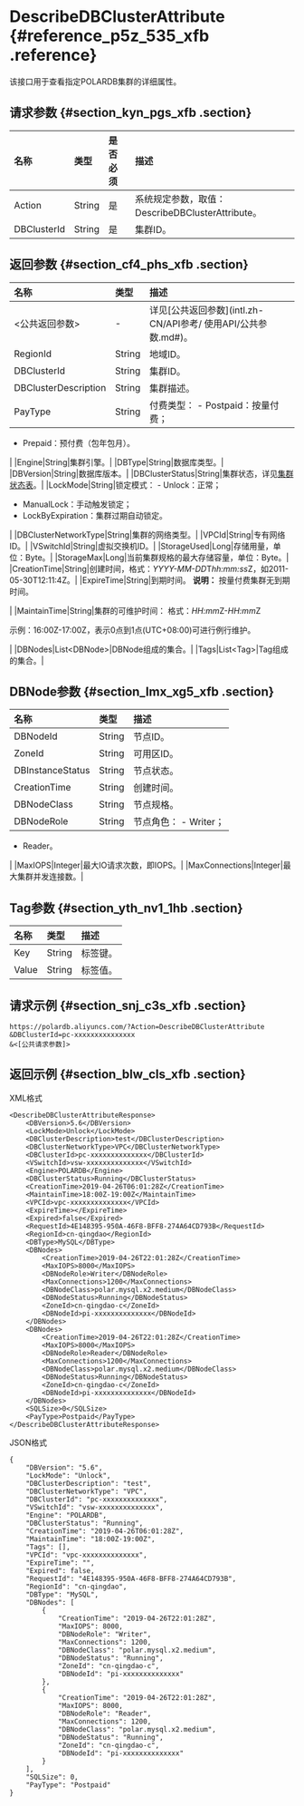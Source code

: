 # DescribeDBClusterAttribute {#reference_p5z_535_xfb .reference}

该接口用于查看指定POLARDB集群的详细属性。

## 请求参数 {#section_kyn_pgs_xfb .section}

|名称|类型|是否必须|描述|
|:-|:-|:---|:-|
|Action|String|是|系统规定参数，取值：DescribeDBClusterAttribute。|
|DBClusterId|String|是|集群ID。|

## 返回参数 {#section_cf4_phs_xfb .section}

|名称|类型|描述|
|:-|:-|:-|
|<公共返回参数\>|-|详见[公共返回参数](intl.zh-CN/API参考/ 使用API/公共参数.md#)。|
|RegionId|String|地域ID。|
|DBClusterId|String|集群ID。|
|DBClusterDescription|String|集群描述。|
|PayType|String|付费类型： -   Postpaid：按量付费；
-   Prepaid：预付费（包年包月）。

 |
|Engine|String|集群引擎。|
|DBType|String|数据库类型。|
|DBVersion|String|数据库版本。|
|DBClusterStatus|String|集群状态，详见[集群状态表](intl.zh-CN/API参考/附表/集群状态表.md#)。|
|LockMode|String|锁定模式： -   Unlock：正常；
-   ManualLock：手动触发锁定；
-   LockByExpiration：集群过期自动锁定。

 |
|DBClusterNetworkType|String|集群的网络类型。|
|VPCId|String|专有网络ID。|
|VSwitchId|String|虚拟交换机ID。|
|StorageUsed|Long|存储用量，单位：Byte。|
|StorageMax|Long|当前集群规格的最大存储容量，单位：Byte。|
|CreationTime|String|创建时间，格式：*YYYY-MM-DD*T*hh:mm:ss*Z，如2011-05-30T12:11:4Z。|
|ExpireTime|String|到期时间。 **说明：** 按量付费集群无到期时间。

 |
|MaintainTime|String|集群的可维护时间： 格式：*HH:mm*Z-*HH:mm*Z

 示例：16:00Z-17:00Z，表示0点到1点\(UTC+08:00\)可进行例行维护。

 |
|DBNodes|List<DBNode\>|DBNode组成的集合。|
|Tags|List<Tag\>|Tag组成的集合。|

## DBNode参数 {#section_lmx_xg5_xfb .section}

|名称|类型|描述|
|:-|:-|:-|
|DBNodeId|String|节点ID。|
|ZoneId|String|可用区ID。|
|DBInstanceStatus|String|节点状态。|
|CreationTime|String|创建时间。|
|DBNodeClass|String|节点规格。|
|DBNodeRole|String|节点角色： -   Writer；
-   Reader。

 |
|MaxIOPS|Integer|最大IO请求次数，即IOPS。|
|MaxConnections|Integer|最大集群并发连接数。|

## Tag参数 {#section_yth_nv1_1hb .section}

|名称|类型|描述|
|:-|:-|:-|
|Key|String|标签键。|
|Value|String|标签值。|

## 请求示例 {#section_snj_c3s_xfb .section}

```
https://polardb.aliyuncs.com/?Action=DescribeDBClusterAttribute
&DBClusterId=pc-xxxxxxxxxxxxxxx
&<[公共请求参数]>
```

## 返回示例 {#section_blw_cls_xfb .section}

XML格式

```
<DescribeDBClusterAttributeResponse>  
    <DBVersion>5.6</DBVersion>
    <LockMode>Unlock</LockMode>
    <DBClusterDescription>test</DBClusterDescription>
    <DBClusterNetworkType>VPC</DBClusterNetworkType>
    <DBClusterId>pc-xxxxxxxxxxxxxx</DBClusterId>
    <VSwitchId>vsw-xxxxxxxxxxxxxx</VSwitchId>
    <Engine>POLARDB</Engine>
    <DBClusterStatus>Running</DBClusterStatus>
    <CreationTime>2019-04-26T06:01:28Z</CreationTime>
    <MaintainTime>18:00Z-19:00Z</MaintainTime>
    <VPCId>vpc-xxxxxxxxxxxxxx</VPCId>
    <ExpireTime></ExpireTime>
    <Expired>false</Expired>
    <RequestId>4E148395-950A-46F8-BFF8-274A64CD793B</RequestId>
    <RegionId>cn-qingdao</RegionId>
    <DBType>MySQL</DBType>
    <DBNodes>
        <CreationTime>2019-04-26T22:01:28Z</CreationTime>
        <MaxIOPS>8000</MaxIOPS>
        <DBNodeRole>Writer</DBNodeRole>
        <MaxConnections>1200</MaxConnections>
        <DBNodeClass>polar.mysql.x2.medium</DBNodeClass>
        <DBNodeStatus>Running</DBNodeStatus>
        <ZoneId>cn-qingdao-c</ZoneId>
        <DBNodeId>pi-xxxxxxxxxxxxxx</DBNodeId>
    </DBNodes>
    <DBNodes>
        <CreationTime>2019-04-26T22:01:28Z</CreationTime>
        <MaxIOPS>8000</MaxIOPS>
        <DBNodeRole>Reader</DBNodeRole>
        <MaxConnections>1200</MaxConnections>
        <DBNodeClass>polar.mysql.x2.medium</DBNodeClass>
        <DBNodeStatus>Running</DBNodeStatus>
        <ZoneId>cn-qingdao-c</ZoneId>
        <DBNodeId>pi-xxxxxxxxxxxxxx</DBNodeId>
    </DBNodes>
    <SQLSize>0</SQLSize>
    <PayType>Postpaid</PayType>
</DescribeDBClusterAttributeResponse>
```

JSON格式

```
{
    "DBVersion": "5.6",
    "LockMode": "Unlock",
    "DBClusterDescription": "test",
    "DBClusterNetworkType": "VPC",
    "DBClusterId": "pc-xxxxxxxxxxxxxx",
    "VSwitchId": "vsw-xxxxxxxxxxxxxx",
    "Engine": "POLARDB",
    "DBClusterStatus": "Running",
    "CreationTime": "2019-04-26T06:01:28Z",
    "MaintainTime": "18:00Z-19:00Z",
    "Tags": [],
    "VPCId": "vpc-xxxxxxxxxxxxxx",
    "ExpireTime": "",
    "Expired": false,
    "RequestId": "4E148395-950A-46F8-BFF8-274A64CD793B",
    "RegionId": "cn-qingdao",
    "DBType": "MySQL",
    "DBNodes": [
        {
            "CreationTime": "2019-04-26T22:01:28Z",
            "MaxIOPS": 8000,
            "DBNodeRole": "Writer",
            "MaxConnections": 1200,
            "DBNodeClass": "polar.mysql.x2.medium",
            "DBNodeStatus": "Running",
            "ZoneId": "cn-qingdao-c",
            "DBNodeId": "pi-xxxxxxxxxxxxxx"
        },
        {
            "CreationTime": "2019-04-26T22:01:28Z",
            "MaxIOPS": 8000,
            "DBNodeRole": "Reader",
            "MaxConnections": 1200,
            "DBNodeClass": "polar.mysql.x2.medium",
            "DBNodeStatus": "Running",
            "ZoneId": "cn-qingdao-c",
            "DBNodeId": "pi-xxxxxxxxxxxxxx"
        }
    ],
    "SQLSize": 0,
    "PayType": "Postpaid"
}
```

